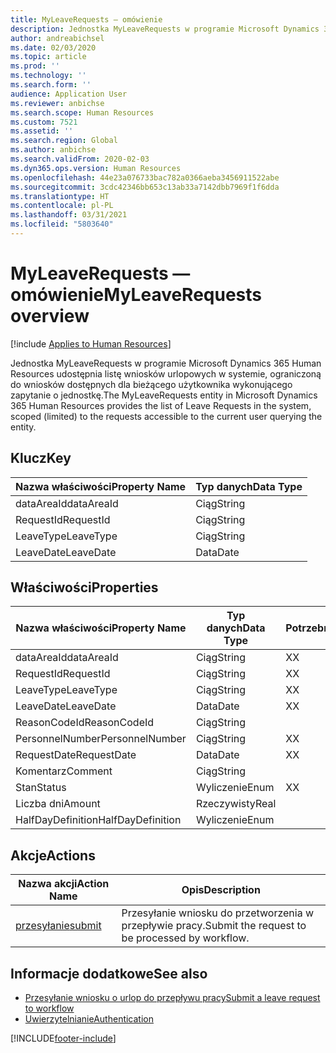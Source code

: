 ```yaml
---
title: MyLeaveRequests — omówienie
description: Jednostka MyLeaveRequests w programie Microsoft Dynamics 365 Human Resources udostępnia listę wniosków urlopowych w systemie, ograniczoną do wniosków dostępnych dla bieżącego użytkownika wykonującego zapytanie o jednostkę.
author: andreabichsel
ms.date: 02/03/2020
ms.topic: article
ms.prod: ''
ms.technology: ''
ms.search.form: ''
audience: Application User
ms.reviewer: anbichse
ms.search.scope: Human Resources
ms.custom: 7521
ms.assetid: ''
ms.search.region: Global
ms.author: anbichse
ms.search.validFrom: 2020-02-03
ms.dyn365.ops.version: Human Resources
ms.openlocfilehash: 44e23a076733bac782a0366aeba3456911522abe
ms.sourcegitcommit: 3cdc42346bb653c13ab33a7142dbb7969f1f6dda
ms.translationtype: HT
ms.contentlocale: pl-PL
ms.lasthandoff: 03/31/2021
ms.locfileid: "5803640"
---
```

# <a name="myleaverequests-overview"></a><span data-ttu-id="4a950-103">MyLeaveRequests — omówienie</span><span class="sxs-lookup"><span data-stu-id="4a950-103">MyLeaveRequests overview</span></span>

[!include [Applies to Human Resources](../includes/applies-to-hr.md)]

<span data-ttu-id="4a950-104">Jednostka MyLeaveRequests w programie Microsoft Dynamics 365 Human Resources udostępnia listę wniosków urlopowych w systemie, ograniczoną do wniosków dostępnych dla bieżącego użytkownika wykonującego zapytanie o jednostkę.</span><span class="sxs-lookup"><span data-stu-id="4a950-104">The MyLeaveRequests entity in Microsoft Dynamics 365 Human Resources provides the list of Leave Requests in the system, scoped (limited) to the requests accessible to the current user querying the entity.</span></span>

## <a name="key"></a><span data-ttu-id="4a950-105">Klucz</span><span class="sxs-lookup"><span data-stu-id="4a950-105">Key</span></span>

  | <span data-ttu-id="4a950-106">Nazwa właściwości</span><span class="sxs-lookup"><span data-stu-id="4a950-106">Property Name</span></span> | <span data-ttu-id="4a950-107">Typ danych</span><span class="sxs-lookup"><span data-stu-id="4a950-107">Data Type</span></span> |
  |---------------|-----------|
  | <span data-ttu-id="4a950-108">dataAreaId</span><span class="sxs-lookup"><span data-stu-id="4a950-108">dataAreaId</span></span>    | <span data-ttu-id="4a950-109">Ciąg</span><span class="sxs-lookup"><span data-stu-id="4a950-109">String</span></span>    |
  | <span data-ttu-id="4a950-110">RequestId</span><span class="sxs-lookup"><span data-stu-id="4a950-110">RequestId</span></span>     | <span data-ttu-id="4a950-111">Ciąg</span><span class="sxs-lookup"><span data-stu-id="4a950-111">String</span></span>    |
  | <span data-ttu-id="4a950-112">LeaveType</span><span class="sxs-lookup"><span data-stu-id="4a950-112">LeaveType</span></span>     | <span data-ttu-id="4a950-113">Ciąg</span><span class="sxs-lookup"><span data-stu-id="4a950-113">String</span></span>    |
  | <span data-ttu-id="4a950-114">LeaveDate</span><span class="sxs-lookup"><span data-stu-id="4a950-114">LeaveDate</span></span>     | <span data-ttu-id="4a950-115">Data</span><span class="sxs-lookup"><span data-stu-id="4a950-115">Date</span></span>      |
  
## <a name="properties"></a><span data-ttu-id="4a950-116">Właściwości</span><span class="sxs-lookup"><span data-stu-id="4a950-116">Properties</span></span>

  | <span data-ttu-id="4a950-117">Nazwa właściwości</span><span class="sxs-lookup"><span data-stu-id="4a950-117">Property Name</span></span>     | <span data-ttu-id="4a950-118">Typ danych</span><span class="sxs-lookup"><span data-stu-id="4a950-118">Data Type</span></span> | <span data-ttu-id="4a950-119">Potrzebne</span><span class="sxs-lookup"><span data-stu-id="4a950-119">Required</span></span> |
  |-------------------|-----------|----------|
  | <span data-ttu-id="4a950-120">dataAreaId</span><span class="sxs-lookup"><span data-stu-id="4a950-120">dataAreaId</span></span>        | <span data-ttu-id="4a950-121">Ciąg</span><span class="sxs-lookup"><span data-stu-id="4a950-121">String</span></span>    | <span data-ttu-id="4a950-122">X</span><span class="sxs-lookup"><span data-stu-id="4a950-122">X</span></span>        |
  | <span data-ttu-id="4a950-123">RequestId</span><span class="sxs-lookup"><span data-stu-id="4a950-123">RequestId</span></span>         | <span data-ttu-id="4a950-124">Ciąg</span><span class="sxs-lookup"><span data-stu-id="4a950-124">String</span></span>    | <span data-ttu-id="4a950-125">X</span><span class="sxs-lookup"><span data-stu-id="4a950-125">X</span></span>        |
  | <span data-ttu-id="4a950-126">LeaveType</span><span class="sxs-lookup"><span data-stu-id="4a950-126">LeaveType</span></span>         | <span data-ttu-id="4a950-127">Ciąg</span><span class="sxs-lookup"><span data-stu-id="4a950-127">String</span></span>    | <span data-ttu-id="4a950-128">X</span><span class="sxs-lookup"><span data-stu-id="4a950-128">X</span></span>        |
  | <span data-ttu-id="4a950-129">LeaveDate</span><span class="sxs-lookup"><span data-stu-id="4a950-129">LeaveDate</span></span>         | <span data-ttu-id="4a950-130">Data</span><span class="sxs-lookup"><span data-stu-id="4a950-130">Date</span></span>      | <span data-ttu-id="4a950-131">X</span><span class="sxs-lookup"><span data-stu-id="4a950-131">X</span></span>        |
  | <span data-ttu-id="4a950-132">ReasonCodeId</span><span class="sxs-lookup"><span data-stu-id="4a950-132">ReasonCodeId</span></span>      | <span data-ttu-id="4a950-133">Ciąg</span><span class="sxs-lookup"><span data-stu-id="4a950-133">String</span></span>    |          |
  | <span data-ttu-id="4a950-134">PersonnelNumber</span><span class="sxs-lookup"><span data-stu-id="4a950-134">PersonnelNumber</span></span>   | <span data-ttu-id="4a950-135">Ciąg</span><span class="sxs-lookup"><span data-stu-id="4a950-135">String</span></span>    | <span data-ttu-id="4a950-136">X</span><span class="sxs-lookup"><span data-stu-id="4a950-136">X</span></span>        |
  | <span data-ttu-id="4a950-137">RequestDate</span><span class="sxs-lookup"><span data-stu-id="4a950-137">RequestDate</span></span>       | <span data-ttu-id="4a950-138">Data</span><span class="sxs-lookup"><span data-stu-id="4a950-138">Date</span></span>      | <span data-ttu-id="4a950-139">X</span><span class="sxs-lookup"><span data-stu-id="4a950-139">X</span></span>        |
  | <span data-ttu-id="4a950-140">Komentarz</span><span class="sxs-lookup"><span data-stu-id="4a950-140">Comment</span></span>           | <span data-ttu-id="4a950-141">Ciąg</span><span class="sxs-lookup"><span data-stu-id="4a950-141">String</span></span>    |          |
  | <span data-ttu-id="4a950-142">Stan</span><span class="sxs-lookup"><span data-stu-id="4a950-142">Status</span></span>            | <span data-ttu-id="4a950-143">Wyliczenie</span><span class="sxs-lookup"><span data-stu-id="4a950-143">Enum</span></span>      | <span data-ttu-id="4a950-144">X</span><span class="sxs-lookup"><span data-stu-id="4a950-144">X</span></span>        |
  | <span data-ttu-id="4a950-145">Liczba dni</span><span class="sxs-lookup"><span data-stu-id="4a950-145">Amount</span></span>            | <span data-ttu-id="4a950-146">Rzeczywisty</span><span class="sxs-lookup"><span data-stu-id="4a950-146">Real</span></span>      |          |
  | <span data-ttu-id="4a950-147">HalfDayDefinition</span><span class="sxs-lookup"><span data-stu-id="4a950-147">HalfDayDefinition</span></span> | <span data-ttu-id="4a950-148">Wyliczenie</span><span class="sxs-lookup"><span data-stu-id="4a950-148">Enum</span></span>      |          |

## <a name="actions"></a><span data-ttu-id="4a950-149">Akcje</span><span class="sxs-lookup"><span data-stu-id="4a950-149">Actions</span></span>

 | <span data-ttu-id="4a950-150">Nazwa akcji</span><span class="sxs-lookup"><span data-stu-id="4a950-150">Action Name</span></span>                               | <span data-ttu-id="4a950-151">Opis</span><span class="sxs-lookup"><span data-stu-id="4a950-151">Description</span></span>                                     |
 |-------------------------------------------|-------------------------------------------------|
 | [<span data-ttu-id="4a950-152">przesyłanie</span><span class="sxs-lookup"><span data-stu-id="4a950-152">submit</span></span>](hr-developer-api-myleaverequests-submit.md)   | <span data-ttu-id="4a950-153">Przesyłanie wniosku do przetworzenia w przepływie pracy.</span><span class="sxs-lookup"><span data-stu-id="4a950-153">Submit the request to be processed by workflow.</span></span> |

## <a name="see-also"></a><span data-ttu-id="4a950-154">Informacje dodatkowe</span><span class="sxs-lookup"><span data-stu-id="4a950-154">See also</span></span>

- [<span data-ttu-id="4a950-155">Przesyłanie wniosku o urlop do przepływu pracy</span><span class="sxs-lookup"><span data-stu-id="4a950-155">Submit a leave request to workflow</span></span>](hr-developer-api-myleaverequests-submit.md)
- [<span data-ttu-id="4a950-156">Uwierzytelnianie</span><span class="sxs-lookup"><span data-stu-id="4a950-156">Authentication</span></span>](hr-developer-api-authentication.md)

[!INCLUDE[footer-include](../includes/footer-banner.md)]